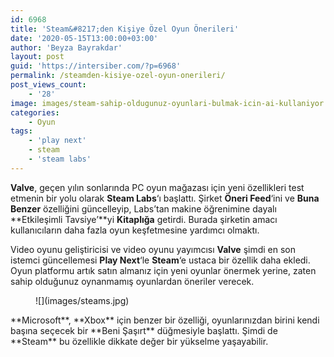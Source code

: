 ```yaml
---
id: 6968
title: 'Steam&#8217;den Kişiye Özel Oyun Önerileri'
date: '2020-05-15T13:00:00+03:00'
author: 'Beyza Bayrakdar'
layout: post
guid: 'https://intersiber.com/?p=6968'
permalink: /steamden-kisiye-ozel-oyun-onerileri/
post_views_count:
    - '28'
image: images/steam-sahip-oldugunuz-oyunlari-bulmak-icin-ai-kullaniyor.jpg
categories:
    - Oyun
tags:
    - 'play next'
    - steam
    - 'steam labs'
---
```


**Valve**, geçen yılın sonlarında PC oyun mağazası için yeni özellikleri test etmenin bir yolu olarak **Steam Labs**‘ı başlattı. Şirket **Öneri Feed**‘ini ve **Buna Benzer** özelliğini güncelleyip, Labs’tan makine öğrenimine dayalı **Etkileşimli Tavsiye’**yi **Kitaplığa** getirdi. Burada şirketin amacı kullanıcıların daha fazla oyun keşfetmesine yardımcı olmaktı.

Video oyunu geliştiricisi ve video oyunu yayımcısı **Valve** şimdi en son istemci güncellemesi **Play Next**‘le **Steam**‘e ustaca bir özellik daha ekledi. Oyun platformu artık satın almanız için yeni oyunlar önermek yerine, zaten sahip olduğunuz oynanmamış oyunlardan öneriler verecek.

<figure class="wp-block-image size-large">![](images/steams.jpg)</figure>**Microsoft**, **Xbox** için benzer bir özelliği, oyunlarınızdan birini kendi başına seçecek bir **Beni Şaşırt** düğmesiyle başlattı. Şimdi de **Steam** bu özellikle dikkate değer bir yükselme yaşayabilir.